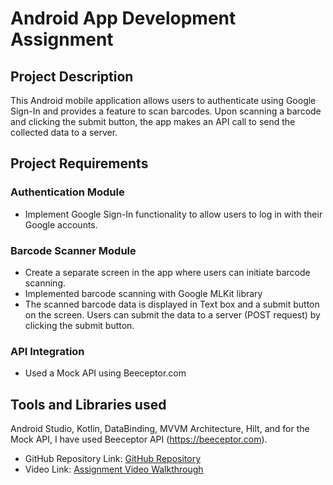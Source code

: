 # Android App Development Assignment

## Project Description
This Android mobile application allows users to authenticate using Google Sign-In and provides a feature to scan barcodes. Upon scanning a barcode and clicking the submit button, the app makes an API call to send the collected data to a server.

## Project Requirements

### Authentication Module
- Implement Google Sign-In functionality to allow users to log in with their Google accounts.

### Barcode Scanner Module
- Create a separate screen in the app where users can initiate barcode scanning.
- Implemented barcode scanning with Google MLKit library
- The scanned barcode data is displayed in Text box and a submit button on the screen. Users can submit the data to a server (POST request) by clicking the submit button.

### API Integration
- Used a Mock API using Beeceptor.com

## Tools and Libraries used 
Android Studio, Kotlin, DataBinding, MVVM Architecture, Hilt, and for the Mock API, I have used Beeceptor API (https://beeceptor.com).

- GitHub Repository Link: [GitHub Repository](https://github.com/kartikeysaran/PowerPodAssignment)
- Video Link: [Assignment Video Walkthrough](https://drive.google.com/file/d/120UEtrcns1j5bgpZMwcaSjMHKhqiEcnh/view?usp=drivesdk)
